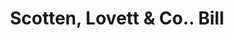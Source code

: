 ---
doi: 10.7916/D8PK1T5N
date_other: '1880'
date_other_textual: '1880'
form: printed ephemera
genre:
- Invoices
name:
- Scotten, Lovett & Co.
object_in_context_url: https://biggert.cul.columbia.edu/items/view/ave_biggert_00620
subject_hierarchical_geographic:
- Detroit, Michigan, United States
subject_name:
- Scotten, Lovett & Co.
title: Scotten, Lovett & Co.. Bill
sort_title: Scotten, Lovett & Co.. Bill
call_number: ave_biggert_00620
coordinates:
- 42.331388888888895,-83.04583333333333
pid: ave_biggert_00620
identifiers: ave_biggert_00620
thumbnail: https://derivativo-2.library.columbia.edu/iiif/2/ldpd:343509/full/!256,256/0/native.jpg
permalink: /biggert/ave_biggert_00620/
layout: iiif-image-page
---